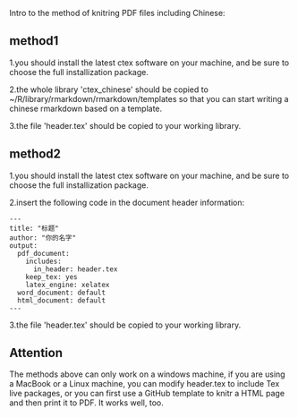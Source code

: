 Intro to the method of knitring PDF files including Chinese:

## method1

1.you should install the latest ctex software on your machine, and be sure to choose the full installization package.

2.the whole library 'ctex_chinese' should be copied to ~/R/library/rmarkdown/rmarkdown/templates so that you can start writing a chinese rmarkdown based on a template.

3.the file 'header.tex' should be copied to your working library.

## method2

1.you should install the latest ctex software on your machine, and be sure to choose the full installization package.

2.insert the following code in the document header information:

```
---
title: "标题"
author: "你的名字"
output:
  pdf_document:
	includes:
	  in_header: header.tex
	keep_tex: yes   
	latex_engine: xelatex
  word_document: default
  html_document: default
---
```
	
3.the file 'header.tex' should be copied to your working library.

## Attention

The methods above can only work on a windows machine, if you are using a MacBook or a Linux machine, you can modify header.tex to include Tex live packages, or you can first use a GitHub template to knitr a HTML page and then print it to PDF. It works well, too.
